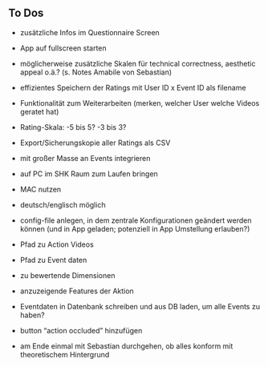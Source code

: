 ## To Dos

-   zusätzliche Infos im Questionnaire Screen

-   App auf fullscreen starten

-   möglicherweise zusätzliche Skalen für technical correctness, aesthetic appeal o.ä.? (s. Notes Amabile von Sebastian)

-   effizientes Speichern der Ratings mit User ID x Event ID als filename

-   Funktionalität zum Weiterarbeiten (merken, welcher User welche Videos geratet hat)

-   Rating-Skala: -5 bis 5? -3 bis 3?

-   Export/Sicherungskopie aller Ratings als CSV

-   mit großer Masse an Events integrieren

-   auf PC im SHK Raum zum Laufen bringen

-   MAC nutzen

-   deutsch/englisch möglich

-   config-file anlegen, in dem zentrale Konfigurationen geändert werden können (und in App geladen; potenziell in App Umstellung erlauben?)

-   Pfad zu Action Videos

-   Pfad zu Event daten

-   zu bewertende Dimensionen

-   anzuzeigende Features der Aktion

-   Eventdaten in Datenbank schreiben und aus DB laden, um alle Events zu haben?

-   button “action occluded” hinzufügen

-   am Ende einmal mit Sebastian durchgehen, ob alles konform mit theoretischem Hintergrund